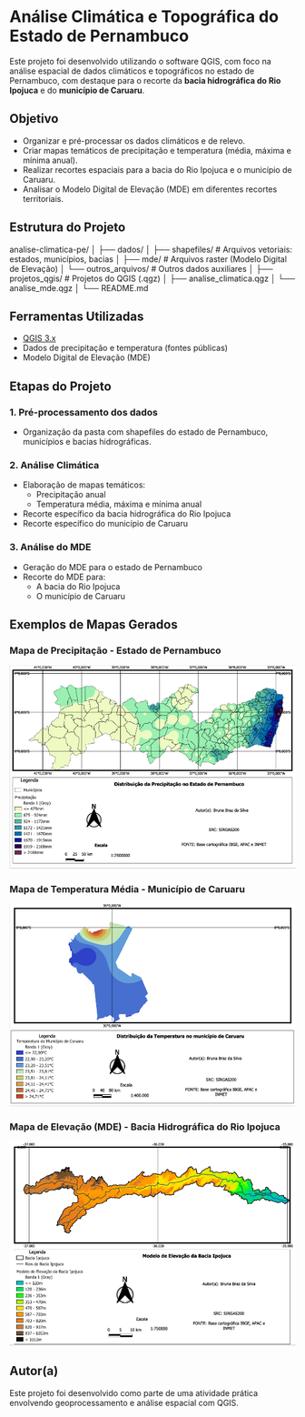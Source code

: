 # Análise Climática e Topográfica do Estado de Pernambuco

Este projeto foi desenvolvido utilizando o software QGIS, com foco na análise espacial de dados climáticos e topográficos no estado de Pernambuco, com destaque para o recorte da **bacia hidrográfica do Rio Ipojuca** e do **município de Caruaru**.

## Objetivo

- Organizar e pré-processar os dados climáticos e de relevo.
- Criar mapas temáticos de precipitação e temperatura (média, máxima e mínima anual).
- Realizar recortes espaciais para a bacia do Rio Ipojuca e o município de Caruaru.
- Analisar o Modelo Digital de Elevação (MDE) em diferentes recortes territoriais.

## Estrutura do Projeto

analise-climatica-pe/ │ ├── dados/ │ ├── shapefiles/ # Arquivos vetoriais: estados, municípios, bacias │ ├── mde/ # Arquivos raster (Modelo Digital de Elevação) │ └── outros_arquivos/ # Outros dados auxiliares │ ├── projetos_qgis/ # Projetos do QGIS (.qgz) │ ├── analise_climatica.qgz │ └── analise_mde.qgz │ └── README.md


## Ferramentas Utilizadas

- [QGIS 3.x](https://qgis.org)
- Dados de precipitação e temperatura (fontes públicas)
- Modelo Digital de Elevação (MDE)

## Etapas do Projeto

### 1. Pré-processamento dos dados
- Organização da pasta com shapefiles do estado de Pernambuco, municípios e bacias hidrográficas.

### 2. Análise Climática
- Elaboração de mapas temáticos:
  - Precipitação anual
  - Temperatura média, máxima e mínima anual
- Recorte específico da bacia hidrográfica do Rio Ipojuca
- Recorte específico do município de Caruaru

### 3. Análise do MDE
- Geração do MDE para o estado de Pernambuco
- Recorte do MDE para:
  - A bacia do Rio Ipojuca
  - O município de Caruaru

## Exemplos de Mapas Gerados

###  Mapa de Precipitação - Estado de Pernambuco
![Mapa de Precipitação](imagens/mapa-precipitação.png)

###  Mapa de Temperatura Média - Município de Caruaru
![Mapa de Temperatura](imagens/mapa-temp-caruaru.png)

###  Mapa de Elevação (MDE) - Bacia Hidrográfica do Rio Ipojuca
![Mapa de Elevação](imagens/mapa-elevacao-bacia.png)


## Autor(a)

Este projeto foi desenvolvido como parte de uma atividade prática envolvendo geoprocessamento e análise espacial com QGIS.
